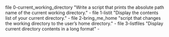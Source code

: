 file 0-current_working_directory "Write a script that prints the absolute path name of the current working directory." -
file 1-listit "Display the contents list of your current directory." -
file 2-bring_me_home "script that changes the working directory to the user’s home directory." -
file 3-listfiles "Display current directory contents in a long format" -
